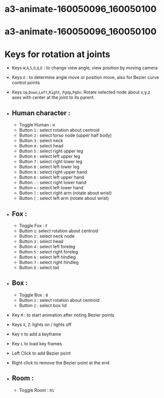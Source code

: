 # a3-animate-160050096_160050100

# a3-animate-160050096_160050100

# Keys for rotation at joints
* Keys `W`,`A`,`S`,`D`,`Q`,`E` : to change view angle, view position by moving camera
* Keys `O` : to determine angle move or position move, also for Bezier curve control points 
* Keys `Up`,`Down`,`Left`,`Right`, `PgUp`,`PgDn`: Rotate selected node about x,y,z axes with center at the joint to its parent.
* ## Human character :
  * Toggle Human : `H`
  * Button `1` : select rotation about centroid
  * Button `2` : select torso node (upper half body)
  * Button `3` : select neck
  * Button `4` : select head
  * Button `5` : select right upper leg
  * Button `6` : select left upper leg
  * Button `7` : select right lower leg
  * Button `8` : select left lower leg
  * Button `9` : select right upper hand
  * Button `0` : select left upper hand
  * Button `-` : select right lower hand
  * Button `=` : select left lower hand
  * Button `]` : select right arm (rotate about wrist)
  * Button `[` : select left arm (rotate about wrist)
* ## Fox :
  * Toggle Fox : `F`
  * Button `1`: select rotation about centroid
  * Button `2` : select neck node
  * Button `3` : select head
  * Button `4` : select left foreleg
  * Button `5` : select right foreleg
  * Button `6` : select left hindleg
  * Button `7` : select right hindleg
  * Button `8` : select tail
* ## Box :
  * Toggle Box : `B`
  * Button `1` : select rotation about centroid
  * Button `2` : select box lid

* Key `M` : to start animation after noting Bezier points
* Keys `X`, `Z`: lights on / lights off
* Key `V` to add a keyframe
* Key `L` to load key frames
* Left Click to add Bezier point
* Right click to remove the Bezier point at the end

* ## Room :
	* Toggle Room : `R1`
